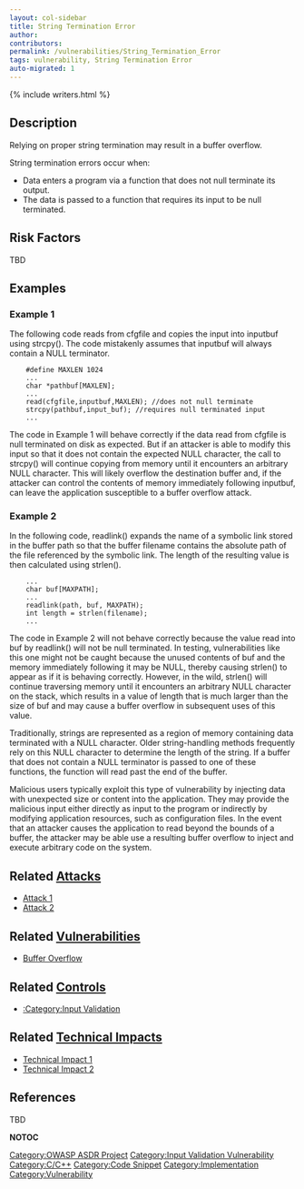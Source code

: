 ```yaml
---
layout: col-sidebar
title: String Termination Error
author:
contributors:
permalink: /vulnerabilities/String_Termination_Error
tags: vulnerability, String Termination Error
auto-migrated: 1
---
```


{% include writers.html %}

## Description

Relying on proper string termination may result in a buffer overflow.

String termination errors occur when:

- Data enters a program via a function that does not null terminate
  its output.
- The data is passed to a function that requires its input to be null
  terminated.

## Risk Factors

TBD

## Examples

### Example 1

The following code reads from cfgfile and copies the input into inputbuf
using strcpy(). The code mistakenly assumes that inputbuf will always
contain a NULL terminator.

```
    #define MAXLEN 1024
    ...
    char *pathbuf[MAXLEN];
    ...
    read(cfgfile,inputbuf,MAXLEN); //does not null terminate
    strcpy(pathbuf,input_buf); //requires null terminated input
    ...
```

The code in Example 1 will behave correctly if the data read from
cfgfile is null terminated on disk as expected. But if an attacker is
able to modify this input so that it does not contain the expected NULL
character, the call to strcpy() will continue copying from memory until
it encounters an arbitrary NULL character. This will likely overflow the
destination buffer and, if the attacker can control the contents of
memory immediately following inputbuf, can leave the application
susceptible to a buffer overflow attack.

### Example 2

In the following code, readlink() expands the name of a symbolic link
stored in the buffer path so that the buffer filename contains the
absolute path of the file referenced by the symbolic link. The length of
the resulting value is then calculated using strlen().

```
    ...
    char buf[MAXPATH];
    ...
    readlink(path, buf, MAXPATH);
    int length = strlen(filename);
    ...
```

The code in Example 2 will not behave correctly because the value read
into buf by readlink() will not be null terminated. In testing,
vulnerabilities like this one might not be caught because the unused
contents of buf and the memory immediately following it may be NULL,
thereby causing strlen() to appear as if it is behaving correctly.
However, in the wild, strlen() will continue traversing memory until it
encounters an arbitrary NULL character on the stack, which results in a
value of length that is much larger than the size of buf and may cause a
buffer overflow in subsequent uses of this value.

Traditionally, strings are represented as a region of memory containing
data terminated with a NULL character. Older string-handling methods
frequently rely on this NULL character to determine the length of the
string. If a buffer that does not contain a NULL terminator is passed to
one of these functions, the function will read past the end of the
buffer.

Malicious users typically exploit this type of vulnerability by
injecting data with unexpected size or content into the application.
They may provide the malicious input either directly as input to the
program or indirectly by modifying application resources, such as
configuration files. In the event that an attacker causes the
application to read beyond the bounds of a buffer, the attacker may be
able use a resulting buffer overflow to inject and execute arbitrary
code on the system.

## Related [Attacks](https://owasp.org/www-community/attacks/)

- [Attack 1](Attack_1 "wikilink")
- [Attack 2](Attack_2 "wikilink")

## Related [Vulnerabilities](https://owasp.org/www-community/vulnerabilities/)

- [Buffer Overflow](Buffer_Overflow "wikilink")

## Related [Controls](https://owasp.org/www-community/controls/)

- [:Category:Input Validation](:Category:Input_Validation "wikilink")

## Related [Technical Impacts](Technical_Impacts "wikilink")

- [Technical Impact 1](Technical_Impact_1 "wikilink")
- [Technical Impact 2](Technical_Impact_2 "wikilink")

## References

TBD

**NOTOC**

[Category:OWASP ASDR Project](Category:OWASP_ASDR_Project "wikilink")
[Category:Input Validation
Vulnerability](Category:Input_Validation_Vulnerability "wikilink")
[Category:C/C++](Category:C/C++ "wikilink") [Category:Code
Snippet](Category:Code_Snippet "wikilink")
[Category:Implementation](Category:Implementation "wikilink")
[Category:Vulnerability](Category:Vulnerability "wikilink")
